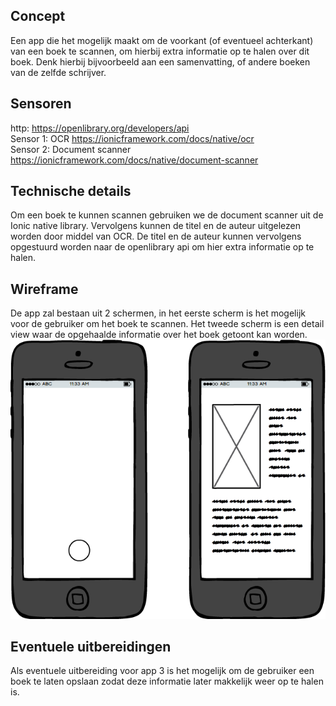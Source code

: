 ## Concept
Een app die het mogelijk maakt om de voorkant (of eventueel achterkant) van een boek te scannen, om hierbij extra informatie op te halen over dit boek. Denk hierbij bijvoorbeeld aan een samenvatting, of andere boeken van de zelfde schrijver.

## Sensoren
http: https://openlibrary.org/developers/api <br>
Sensor 1: OCR https://ionicframework.com/docs/native/ocr <br>
Sensor 2: Document scanner https://ionicframework.com/docs/native/document-scanner <br>


## Technische details
Om een boek te kunnen scannen gebruiken we de document scanner uit de Ionic native library. Vervolgens kunnen de titel en de auteur uitgelezen worden door middel van OCR. De titel en de auteur kunnen vervolgens opgestuurd worden naar de openlibrary api om hier extra informatie op te halen.

## Wireframe
De app zal bestaan uit 2 schermen, in het eerste scherm is het mogelijk voor de gebruiker om het boek te scannen. Het tweede scherm is een detail view waar de opgehaalde informatie over het boek getoont kan worden.
![Wireframe](MAD-app-2.png)


## Eventuele uitbereidingen
Als eventuele uitbereiding voor app 3 is het mogelijk om de gebruiker een boek te laten opslaan zodat deze informatie later makkelijk weer op te halen is.

